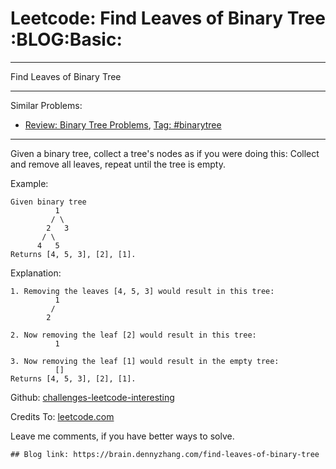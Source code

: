 # Leetcode: Find Leaves of Binary Tree     :BLOG:Basic:


---

Find Leaves of Binary Tree  

---

Similar Problems:  
-   [Review: Binary Tree Problems](https://brain.dennyzhang.com/review-binarytree), [Tag: #binarytree](https://brain.dennyzhang.com/tag/binarytree)

---

Given a binary tree, collect a tree's nodes as if you were doing this: Collect and remove all leaves, repeat until the tree is empty.  

Example:  

    Given binary tree 
              1
             / \
            2   3
           / \     
          4   5    
    Returns [4, 5, 3], [2], [1].

Explanation:  

    1. Removing the leaves [4, 5, 3] would result in this tree:
              1
             / 
            2

    2. Now removing the leaf [2] would result in this tree:
              1

    3. Now removing the leaf [1] would result in the empty tree:
              []         
    Returns [4, 5, 3], [2], [1].

Github: [challenges-leetcode-interesting](https://github.com/DennyZhang/challenges-leetcode-interesting/tree/master/find-leaves-of-binary-tree)  

Credits To: [leetcode.com](https://leetcode.com/problems/find-leaves-of-binary-tree/description/)  

Leave me comments, if you have better ways to solve.  

    ## Blog link: https://brain.dennyzhang.com/find-leaves-of-binary-tree